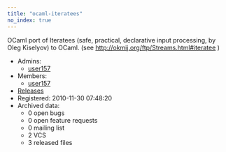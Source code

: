 ```yaml
---
title: "ocaml-iteratees"
no_index: true
---
```


OCaml port of Iteratees (safe, practical, declarative input processing, by Oleg Kiselyov) to OCaml. (see http://okmij.org/ftp/Streams.html#iteratee )


* Admins:
  * [user157](/users/user157)
* Members:
  * [user157](/users/user157)
* [Releases](https://download.ocamlcore.org/ocaml-iteratees)
* Registered: 2010-11-30 07:48:20
* Archived data:
  * 0 open bugs
  * 0 open feature requests
  * 0 mailing list
  * 2 VCS
  * 3 released files
